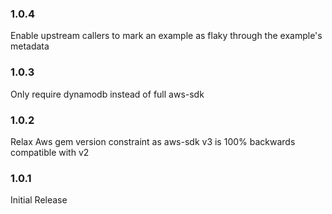 ### 1.0.4
  Enable upstream callers to mark an example as flaky through the example's metadata

### 1.0.3
  Only require dynamodb instead of full aws-sdk

### 1.0.2
  Relax Aws gem version constraint as aws-sdk v3 is 100% backwards
  compatible with v2

### 1.0.1
  Initial Release

